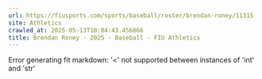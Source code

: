 ```yaml
---
url: https://fiusports.com/sports/baseball/roster/brendan-roney/11315
site: Athletics
crawled_at: 2025-05-13T10:04:43.456866
title: Brendan Roney - 2025 - Baseball - FIU Athletics
---
```


Error generating fit markdown: '<' not supported between instances of 'int' and 'str'